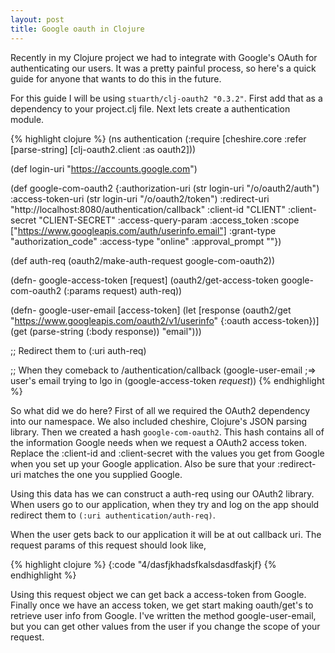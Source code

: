 ```yaml
---
layout: post
title: Google oauth in Clojure
---
```

Recently in my Clojure project we had to integrate with Google's OAuth for
authenticating our users.  It was a pretty painful process, so here's a quick
guide for anyone that wants to do this in the future.

For this guide I will be using `stuarth/clj-oauth2 "0.3.2"`.  First add that as
a dependency to your project.clj file.  Next lets create a authentication
module.

{% highlight clojure %}
(ns authentication
  (:require
    [cheshire.core :refer [parse-string]
    [clj-oauth2.client :as oauth2]))

(def login-uri
  "https://accounts.google.com")

(def google-com-oauth2
  {:authorization-uri (str login-uri "/o/oauth2/auth")
   :access-token-uri (str login-uri "/o/oauth2/token")
   :redirect-uri "http://localhost:8080/authentication/callback"
   :client-id "CLIENT"
   :client-secret "CLIENT-SECRET"
   :access-query-param :access_token
   :scope ["https://www.googleapis.com/auth/userinfo.email"]
   :grant-type "authorization_code"
   :access-type "online"
   :approval_prompt ""})

(def auth-req
  (oauth2/make-auth-request google-com-oauth2))

(defn- google-access-token [request]
  (oauth2/get-access-token google-com-oauth2 (:params request) auth-req))

(defn- google-user-email [access-token]
  (let [response (oauth2/get "https://www.googleapis.com/oauth2/v1/userinfo" {:oauth access-token})]
    (get (parse-string (:body response)) "email")))

;; Redirect them to (:uri auth-req)

;; When they comeback to /authentication/callback
(google-user-email  ;=> user's email trying to lgo in
  (google-access-token *request*))
{% endhighlight %}

So what did we do here?  First of all we required the OAuth2 dependency into
our namespace. We also included cheshire, Clojure's JSON parsing library. Then we 
created a hash `google-com-oauth2`.  This hash contains all of the information Google
needs when we request a OAuth2 access token. Replace the :client-id and
:client-secret with the values you get from Google when you set up your Google
application. Also be sure that your :redirect-uri matches the one you supplied
Google.  

Using this data has we can construct a auth-req using our OAuth2 library.  When
users go to our application, when they try and log on the app should redirect
them to `(:uri authentication/auth-req)`.

When the user gets back to our application it will be at out callback uri.
The request params of this request should look like,

{% highlight clojure %}
{:code "4/dasfjkhadsfkalsdasdfaskjf}
{% endhighlight %}

Using this request object we can get back a access-token from Google.  Finally
once we have an access token, we get start making oauth/get's to retrieve user
info from Google.  I've written the method google-user-email, but you can get
other values from the user if you change the scope of your request.
